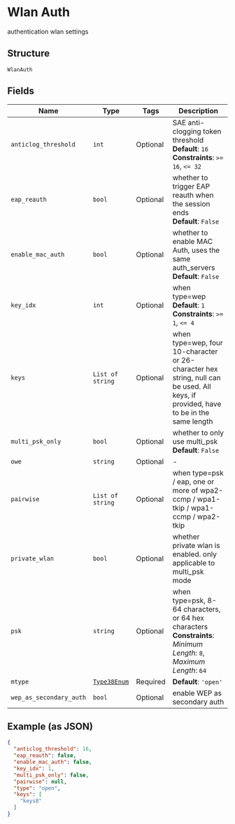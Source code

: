 
# Wlan Auth

authentication wlan settings

## Structure

`WlanAuth`

## Fields

| Name | Type | Tags | Description |
|  --- | --- | --- | --- |
| `anticlog_threshold` | `int` | Optional | SAE anti-clogging token threshold<br>**Default**: `16`<br>**Constraints**: `>= 16`, `<= 32` |
| `eap_reauth` | `bool` | Optional | whether to trigger EAP reauth when the session ends<br>**Default**: `False` |
| `enable_mac_auth` | `bool` | Optional | whether to enable MAC Auth, uses the same auth_servers<br>**Default**: `False` |
| `key_idx` | `int` | Optional | when type=wep<br>**Default**: `1`<br>**Constraints**: `>= 1`, `<= 4` |
| `keys` | `List of string` | Optional | when type=wep, four 10-character or 26-character hex string, null can be used. All keys, if provided, have to be in the same length |
| `multi_psk_only` | `bool` | Optional | whether to only use multi_psk<br>**Default**: `False` |
| `owe` | `string` | Optional | - |
| `pairwise` | `List of string` | Optional | when type=psk / eap, one or more of wpa2-ccmp / wpa1-tkip / wpa1-ccmp / wpa2-tkip |
| `private_wlan` | `bool` | Optional | whether private wlan is enabled. only applicable to multi_psk mode |
| `psk` | `string` | Optional | when type=psk, 8-64 characters, or 64 hex characters<br>**Constraints**: *Minimum Length*: `8`, *Maximum Length*: `64` |
| `mtype` | [`Type38Enum`](../../doc/models/type-38-enum.md) | Required | **Default**: `'open'` |
| `wep_as_secondary_auth` | `bool` | Optional | enable WEP as secondary auth |

## Example (as JSON)

```json
{
  "anticlog_threshold": 16,
  "eap_reauth": false,
  "enable_mac_auth": false,
  "key_idx": 1,
  "multi_psk_only": false,
  "pairwise": null,
  "type": "open",
  "keys": [
    "keys8"
  ]
}
```

